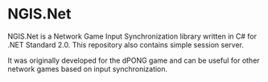 # NGIS.Net

NGIS.Net is a Network Game Input Synchronization library written in C# for .NET Standard 2.0.
This repository also contains simple session server.

It was originally developed for the dPONG game and can be useful for other network games based on input synchronization.